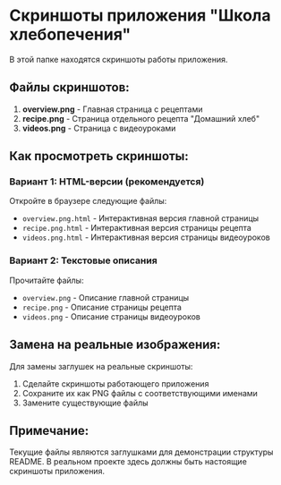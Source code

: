# Скриншоты приложения "Школа хлебопечения"

В этой папке находятся скриншоты работы приложения.

## Файлы скриншотов:

1. **overview.png** - Главная страница с рецептами
2. **recipe.png** - Страница отдельного рецепта "Домашний хлеб"
3. **videos.png** - Страница с видеоуроками

## Как просмотреть скриншоты:

### Вариант 1: HTML-версии (рекомендуется)
Откройте в браузере следующие файлы:
- `overview.png.html` - Интерактивная версия главной страницы
- `recipe.png.html` - Интерактивная версия страницы рецепта
- `videos.png.html` - Интерактивная версия страницы видеоуроков

### Вариант 2: Текстовые описания
Прочитайте файлы:
- `overview.png` - Описание главной страницы
- `recipe.png` - Описание страницы рецепта
- `videos.png` - Описание страницы видеоуроков

## Замена на реальные изображения:

Для замены заглушек на реальные скриншоты:
1. Сделайте скриншоты работающего приложения
2. Сохраните их как PNG файлы с соответствующими именами
3. Замените существующие файлы

## Примечание:

Текущие файлы являются заглушками для демонстрации структуры README. В реальном проекте здесь должны быть настоящие скриншоты приложения. 